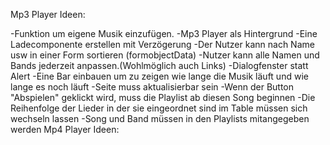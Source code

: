 Mp3 Player Ideen:

-Funktion um eigene Musik einzufügen.
-Mp3 Player als Hintergrund
-Eine Ladecomponente erstellen mit Verzögerung
-Der Nutzer kann nach Name usw in einer Form sortieren (formobjectData)
-Nutzer kann alle Namen und Bands jederzeit anpassen.(Wohlmöglich auch Links)
-Dialogfenster statt Alert
-Eine Bar einbauen um zu zeigen wie lange die Musik läuft und wie lange es noch läuft
-Seite muss aktualisierbar sein
-Wenn der Button "Abspielen" geklickt wird, muss die Playlist ab diesen Song beginnen
-Die Reihenfolge der Lieder in der sie eingeordnet sind im Table müssen sich wechseln lassen
-Song und Band müssen in den Playlists mitangegeben werden
Mp4 Player Ideen:
